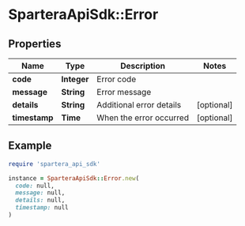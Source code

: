 # SparteraApiSdk::Error

## Properties

| Name | Type | Description | Notes |
| ---- | ---- | ----------- | ----- |
| **code** | **Integer** | Error code |  |
| **message** | **String** | Error message |  |
| **details** | **String** | Additional error details | [optional] |
| **timestamp** | **Time** | When the error occurred | [optional] |

## Example

```ruby
require 'spartera_api_sdk'

instance = SparteraApiSdk::Error.new(
  code: null,
  message: null,
  details: null,
  timestamp: null
)
```

